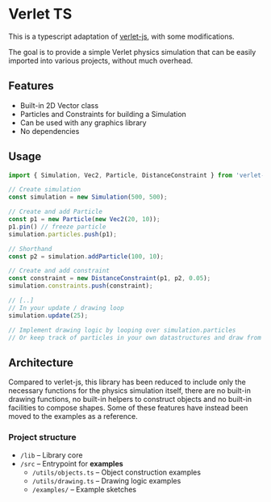 # Verlet TS

This is a typescript adaptation of [verlet-js](https://github.com/subprotocol/verlet-js), with some modifications.

The goal is to provide a simple Verlet physics simulation that can be easily imported into various projects, without much overhead.

## Features

* Built-in 2D Vector class
* Particles and Constraints for building a Simulation
* Can be used with any graphics library
* No dependencies

## Usage

```ts
import { Simulation, Vec2, Particle, DistanceConstraint } from 'verlet-ts';

// Create simulation
const simulation = new Simulation(500, 500);

// Create and add Particle
const p1 = new Particle(new Vec2(20, 10));
p1.pin() // freeze particle
simulation.particles.push(p1);

// Shorthand 
const p2 = simulation.addParticle(100, 10);

// Create and add constraint
const constraint = new DistanceConstraint(p1, p2, 0.05);
simulation.constraints.push(constraint);

// [..]
// In your update / drawing loop
simulation.update(25);

// Implement drawing logic by looping over simulation.particles
// Or keep track of particles in your own datastructures and draw from there.
```

## Architecture

Compared to verlet-js, this library has been reduced to include only the necessary functions for the physics simulation itself, there are no built-in drawing functions, no built-in helpers to construct objects and no built-in facilities to compose shapes. Some of these features have instead been moved to the examples as a reference.

### Project structure
* `/lib` – Library core
* `/src` – Entrypoint for **examples**
  * `/utils/objects.ts` – Object construction examples
  * `/utils/drawing.ts` – Drawing logic examples
  * `/examples/` – Example sketches